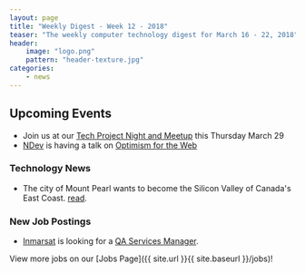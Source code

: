 ```yaml
---
layout: page
title: "Weekly Digest - Week 12 - 2018"
teaser: "The weekly computer technology digest for March 16 - 22, 2018"
header:
    image: "logo.png"
    pattern: "header-texture.jpg"
categories:
    - news
---
```


## Upcoming Events

* Join us at our [Tech Project Night and Meetup][meetup] this Thursday March 29
* [NDev][ndev] is having a talk on [Optimism for the Web](https://www.meetup.com/NDevMeetup/events/248809067/)

### Technology News

* The city of Mount Pearl wants to become the Silicon Valley of Canada's East Coast. [read](http://vocm.com/news/mount-pearl-sets-eyes-on-50-million-prize-to-strengthen-tech-industry/).

### New Job Postings

* [Inmarsat][inmarsat] is looking for a [QA Services Manager](https://www.careerbeacon.com/en/posting/735553/inmarsat/qa-services-manager/st-john-s).

View more jobs on our [Jobs Page]({{ site.url }}{{ site.baseurl }}/jobs)!

[meetup]:https://www.meetup.com/Computer-Technology-Society-of-Newfoundland-and-Labrador/events/wzrpgpyxfbmc/

[blockchainnl]:https://www.facebook.com/blockchainnl/
[gamedevnl]:http://gamedevnl.org
[hackinghealth]:https://www.facebook.com/HHStJohnsNL/
[ladieslearningcode]:https://www.canadalearningcode.ca/chapters/st-johns/
[muncompsci]:https://muncompsci.ca/

[bluedrop]:http://www.bluedroplearningnetworks.com/
[celtx]:https://www.celtx.com
[chummy]:https://chummygames.com
[clockworkfox]:http://clockworkfoxstudios.com
[colab]:https://www.colabsoftware.com/
[compusult]:http://www.compusult.net/
[hyperloop]:https://paradigmhyperloop.com/
[infotech]:http://www.infotechsolutions.com/
[inmarsat]:https://www.inmarsat.com/
[integrated]:http://integrated-informatics.com/
[keyassets]:https://www.keyassetsnl.ca/
[kraken]:http://krakenrobotics.com/
[mysa]:https://getmysa.com/
[nalcor]:https://nalcorenergy.com/
[ndev]:https://www.meetup.com/ndevmeetup/
[nlc]:http://www.nlliquor.com/
[nlchi]:https://www.nlchi.nl.ca/
[otherocean]:http://www.otherocean.com/
[peachy]:https://www.peachylife.ca/
[provident]:https://provident10.ca/
[quidder]:https://qwidder.com/
[quorum]:http://www.quorumdms.com/
[radient]:http://radient360.com/
[solace]:https://www.solace.ca/
[subc]:http://subcimaging.com/
[triware]:http://triware.ca/
[verafin]:https://verafin.com
[whalecompany]:https://www.heyorca.com/
[zedit]:http://www.zedit.com/
